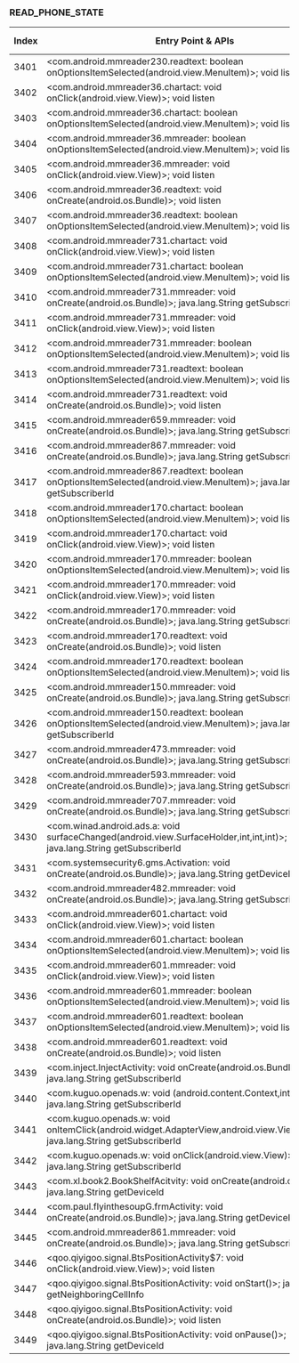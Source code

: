 ### READ_PHONE_STATE
| Index | Entry Point & APIs | Screen shot | Resource id | Label |
| ------------- | ------------- | ------------- |-------------|-------------|
| 3401 | <com.android.mmreader230.readtext: boolean onOptionsItemSelected(android.view.MenuItem)>; void listen | ![](D:\COSMOS\output\py\Drebin\VirusShare_Android_20130506\VirusShare_7fc83a83cdd2991c87241438a0526bc5\com.android.mmreader230.readtext.png) |  | |
| 3402 | <com.android.mmreader36.chartact: void onClick(android.view.View)>; void listen | ![](D:\COSMOS\output\py\Drebin\VirusShare_Android_20130506\VirusShare_7fce8bda6381fe0274efcdd89b590691\com.android.mmreader36.chartact.png) |  | |
| 3403 | <com.android.mmreader36.chartact: boolean onOptionsItemSelected(android.view.MenuItem)>; void listen | ![](D:\COSMOS\output\py\Drebin\VirusShare_Android_20130506\VirusShare_7fce8bda6381fe0274efcdd89b590691\com.android.mmreader36.chartact.png) |  | |
| 3404 | <com.android.mmreader36.mmreader: boolean onOptionsItemSelected(android.view.MenuItem)>; void listen | ![](D:\COSMOS\output\py\Drebin\VirusShare_Android_20130506\VirusShare_7fce8bda6381fe0274efcdd89b590691\com.android.mmreader36.mmreader.png) |  | |
| 3405 | <com.android.mmreader36.mmreader: void onClick(android.view.View)>; void listen | ![](D:\COSMOS\output\py\Drebin\VirusShare_Android_20130506\VirusShare_7fce8bda6381fe0274efcdd89b590691\com.android.mmreader36.mmreader.png) |  | |
| 3406 | <com.android.mmreader36.readtext: void onCreate(android.os.Bundle)>; void listen | ![](D:\COSMOS\output\py\Drebin\VirusShare_Android_20130506\VirusShare_7fce8bda6381fe0274efcdd89b590691\com.android.mmreader36.readtext.png) |  | |
| 3407 | <com.android.mmreader36.readtext: boolean onOptionsItemSelected(android.view.MenuItem)>; void listen | ![](D:\COSMOS\output\py\Drebin\VirusShare_Android_20130506\VirusShare_7fce8bda6381fe0274efcdd89b590691\com.android.mmreader36.readtext.png) |  | |
| 3408 | <com.android.mmreader731.chartact: void onClick(android.view.View)>; void listen | ![](D:\COSMOS\output\py\Drebin\VirusShare_Android_20130506\VirusShare_7fdadfed88249726d88968b233139df5\com.android.mmreader731.chartact.png) |  | |
| 3409 | <com.android.mmreader731.chartact: boolean onOptionsItemSelected(android.view.MenuItem)>; void listen | ![](D:\COSMOS\output\py\Drebin\VirusShare_Android_20130506\VirusShare_7fdadfed88249726d88968b233139df5\com.android.mmreader731.chartact.png) |  | |
| 3410 | <com.android.mmreader731.mmreader: void onCreate(android.os.Bundle)>; java.lang.String getSubscriberId | ![](D:\COSMOS\output\py\Drebin\VirusShare_Android_20130506\VirusShare_e1fa7becd7146ef3b6cfca5372fa9c81\com.android.mmreader731.mmreader.png) |  | |
| 3411 | <com.android.mmreader731.mmreader: void onClick(android.view.View)>; void listen | ![](D:\COSMOS\output\py\Drebin\VirusShare_Android_20130506\VirusShare_7fdadfed88249726d88968b233139df5\com.android.mmreader731.mmreader.png) |  | |
| 3412 | <com.android.mmreader731.mmreader: boolean onOptionsItemSelected(android.view.MenuItem)>; void listen | ![](D:\COSMOS\output\py\Drebin\VirusShare_Android_20130506\VirusShare_7fdadfed88249726d88968b233139df5\com.android.mmreader731.mmreader.png) |  | |
| 3413 | <com.android.mmreader731.readtext: boolean onOptionsItemSelected(android.view.MenuItem)>; void listen | ![](D:\COSMOS\output\py\Drebin\VirusShare_Android_20130506\VirusShare_7fdadfed88249726d88968b233139df5\com.android.mmreader731.readtext.png) |  | |
| 3414 | <com.android.mmreader731.readtext: void onCreate(android.os.Bundle)>; void listen | ![](D:\COSMOS\output\py\Drebin\VirusShare_Android_20130506\VirusShare_7fdadfed88249726d88968b233139df5\com.android.mmreader731.readtext.png) |  | |
| 3415 | <com.android.mmreader659.mmreader: void onCreate(android.os.Bundle)>; java.lang.String getSubscriberId | ![](D:\COSMOS\output\py\Drebin\VirusShare_Android_20130506\VirusShare_7feb303b678aed4767cf2c861a6d7951\com.android.mmreader659.mmreader.png) |  | |
| 3416 | <com.android.mmreader867.mmreader: void onCreate(android.os.Bundle)>; java.lang.String getSubscriberId | ![](D:\COSMOS\output\py\Drebin\VirusShare_Android_20130506\VirusShare_7feb6a07f3abf13a614e8738b94df0d7\com.android.mmreader867.mmreader.png) |  | |
| 3417 | <com.android.mmreader867.readtext: boolean onOptionsItemSelected(android.view.MenuItem)>; java.lang.String getSubscriberId | ![](D:\COSMOS\output\py\Drebin\VirusShare_Android_20130506\VirusShare_7feb6a07f3abf13a614e8738b94df0d7\com.android.mmreader867.readtext.png) |  | |
| 3418 | <com.android.mmreader170.chartact: boolean onOptionsItemSelected(android.view.MenuItem)>; void listen | ![](D:\COSMOS\output\py\Drebin\VirusShare_Android_20130506\VirusShare_805cb66e772430d408f88c85c167bb99\com.android.mmreader170.chartact.png) |  | |
| 3419 | <com.android.mmreader170.chartact: void onClick(android.view.View)>; void listen | ![](D:\COSMOS\output\py\Drebin\VirusShare_Android_20130506\VirusShare_805cb66e772430d408f88c85c167bb99\com.android.mmreader170.chartact.png) |  | |
| 3420 | <com.android.mmreader170.mmreader: boolean onOptionsItemSelected(android.view.MenuItem)>; void listen | ![](D:\COSMOS\output\py\Drebin\VirusShare_Android_20130506\VirusShare_805cb66e772430d408f88c85c167bb99\com.android.mmreader170.mmreader.png) |  | |
| 3421 | <com.android.mmreader170.mmreader: void onClick(android.view.View)>; void listen | ![](D:\COSMOS\output\py\Drebin\VirusShare_Android_20130506\VirusShare_805cb66e772430d408f88c85c167bb99\com.android.mmreader170.mmreader.png) |  | |
| 3422 | <com.android.mmreader170.mmreader: void onCreate(android.os.Bundle)>; java.lang.String getSubscriberId | ![](D:\COSMOS\output\py\Drebin\VirusShare_Android_20130506\VirusShare_805cb66e772430d408f88c85c167bb99\com.android.mmreader170.mmreader.png) |  | |
| 3423 | <com.android.mmreader170.readtext: void onCreate(android.os.Bundle)>; void listen | ![](D:\COSMOS\output\py\Drebin\VirusShare_Android_20130506\VirusShare_805cb66e772430d408f88c85c167bb99\com.android.mmreader170.readtext.png) |  | |
| 3424 | <com.android.mmreader170.readtext: boolean onOptionsItemSelected(android.view.MenuItem)>; void listen | ![](D:\COSMOS\output\py\Drebin\VirusShare_Android_20130506\VirusShare_805cb66e772430d408f88c85c167bb99\com.android.mmreader170.readtext.png) |  | |
| 3425 | <com.android.mmreader150.mmreader: void onCreate(android.os.Bundle)>; java.lang.String getSubscriberId | ![](D:\COSMOS\output\py\Drebin\VirusShare_Android_20130506\VirusShare_807b81d8ecf850cfa08cf0a641831290\com.android.mmreader150.mmreader.png) |  | |
| 3426 | <com.android.mmreader150.readtext: boolean onOptionsItemSelected(android.view.MenuItem)>; java.lang.String getSubscriberId | ![](D:\COSMOS\output\py\Drebin\VirusShare_Android_20130506\VirusShare_807b81d8ecf850cfa08cf0a641831290\com.android.mmreader150.readtext.png) |  | |
| 3427 | <com.android.mmreader473.mmreader: void onCreate(android.os.Bundle)>; java.lang.String getSubscriberId | ![](D:\COSMOS\output\py\Drebin\VirusShare_Android_20130506\VirusShare_80885c30ee5140192db0e5f20927406e\com.android.mmreader473.mmreader.png) |  | |
| 3428 | <com.android.mmreader593.mmreader: void onCreate(android.os.Bundle)>; java.lang.String getSubscriberId | ![](D:\COSMOS\output\py\Drebin\VirusShare_Android_20130506\VirusShare_808f7c277ac5f35c0c5280eb95ecae92\com.android.mmreader593.mmreader.png) |  | |
| 3429 | <com.android.mmreader707.mmreader: void onCreate(android.os.Bundle)>; java.lang.String getSubscriberId | ![](D:\COSMOS\output\py\Drebin\VirusShare_Android_20130506\VirusShare_80927f0fd5b6650f59c5f376333b22cb\com.android.mmreader707.mmreader.png) |  | |
| 3430 | <com.winad.android.ads.a: void surfaceChanged(android.view.SurfaceHolder,int,int,int)>; java.lang.String getSubscriberId | ![](D:\COSMOS\output\py\Drebin\VirusShare_Android_20130506\VirusShare_dba4a98a6e4c8980029fe85f5463b0e9\com.winad.android.ads.VideoPlayerActivity.png) |  | |
| 3431 | <com.systemsecurity6.gms.Activation: void onCreate(android.os.Bundle)>; java.lang.String getDeviceId | ![](D:\COSMOS\output\py\Drebin\VirusShare_Android_20130506\VirusShare_ecbbce17053d6eaf9bf9cb7c71d0af8d\com.systemsecurity6.gms.Activation.png) |  | |
| 3432 | <com.android.mmreader482.mmreader: void onCreate(android.os.Bundle)>; java.lang.String getSubscriberId | ![](D:\COSMOS\output\py\Drebin\VirusShare_Android_20130506\VirusShare_814940ac9f44794f6d1da98c4c802ae5\com.android.mmreader482.mmreader.png) |  | |
| 3433 | <com.android.mmreader601.chartact: void onClick(android.view.View)>; void listen | ![](D:\COSMOS\output\py\Drebin\VirusShare_Android_20130506\VirusShare_818fad032d5dbbe3b9a11959613af425\com.android.mmreader601.chartact.png) |  | |
| 3434 | <com.android.mmreader601.chartact: boolean onOptionsItemSelected(android.view.MenuItem)>; void listen | ![](D:\COSMOS\output\py\Drebin\VirusShare_Android_20130506\VirusShare_818fad032d5dbbe3b9a11959613af425\com.android.mmreader601.chartact.png) |  | |
| 3435 | <com.android.mmreader601.mmreader: void onClick(android.view.View)>; void listen | ![](D:\COSMOS\output\py\Drebin\VirusShare_Android_20130506\VirusShare_818fad032d5dbbe3b9a11959613af425\com.android.mmreader601.mmreader.png) |  | |
| 3436 | <com.android.mmreader601.mmreader: boolean onOptionsItemSelected(android.view.MenuItem)>; void listen | ![](D:\COSMOS\output\py\Drebin\VirusShare_Android_20130506\VirusShare_818fad032d5dbbe3b9a11959613af425\com.android.mmreader601.mmreader.png) |  | |
| 3437 | <com.android.mmreader601.readtext: boolean onOptionsItemSelected(android.view.MenuItem)>; void listen | ![](D:\COSMOS\output\py\Drebin\VirusShare_Android_20130506\VirusShare_818fad032d5dbbe3b9a11959613af425\com.android.mmreader601.readtext.png) |  | |
| 3438 | <com.android.mmreader601.readtext: void onCreate(android.os.Bundle)>; void listen | ![](D:\COSMOS\output\py\Drebin\VirusShare_Android_20130506\VirusShare_818fad032d5dbbe3b9a11959613af425\com.android.mmreader601.readtext.png) |  | |
| 3439 | <com.inject.InjectActivity: void onCreate(android.os.Bundle)>; java.lang.String getSubscriberId | ![](D:\COSMOS\output\py\Drebin\VirusShare_Android_20130506\VirusShare_819ad8b90f8f4bd4ffddbfe4273b3bd7\com.inject.InjectActivity.png) |  | |
| 3440 | <com.kuguo.openads.w: void <init>(android.content.Context,int)>; java.lang.String getSubscriberId | ![](D:\COSMOS\output\py\Drebin\VirusShare_Android_20130506\VirusShare_819ad8b90f8f4bd4ffddbfe4273b3bd7\com.kuguo.openads.AdsOfferListActivity.png) |  | |
| 3441 | <com.kuguo.openads.w: void onItemClick(android.widget.AdapterView,android.view.View,int,long)>; java.lang.String getSubscriberId | ![](D:\COSMOS\output\py\Drebin\VirusShare_Android_20130506\VirusShare_819ad8b90f8f4bd4ffddbfe4273b3bd7\com.kuguo.openads.AdsOfferListActivity.png) |  | |
| 3442 | <com.kuguo.openads.w: void onClick(android.view.View)>; java.lang.String getSubscriberId | ![](D:\COSMOS\output\py\Drebin\VirusShare_Android_20130506\VirusShare_819ad8b90f8f4bd4ffddbfe4273b3bd7\com.kuguo.openads.AdsOfferListActivity.png) |  | |
| 3443 | <com.xl.book2.BookShelfAcitvity: void onCreate(android.os.Bundle)>; java.lang.String getDeviceId | ![](D:\COSMOS\output\py\Drebin\VirusShare_Android_20130506\VirusShare_81f233eef06d51fa59c1901691725791\com.xl.book2.BookShelfAcitvity.png) |  | |
| 3444 | <com.paul.flyinthesoupG.frmActivity: void onCreate(android.os.Bundle)>; java.lang.String getDeviceId | ![](D:\COSMOS\output\py\Drebin\VirusShare_Android_20130506\VirusShare_821dcbec420eec475ea99267cf784c10\com.paul.flyinthesoupG.frmActivity.png) |  | |
| 3445 | <com.android.mmreader861.mmreader: void onCreate(android.os.Bundle)>; java.lang.String getSubscriberId | ![](D:\COSMOS\output\py\Drebin\VirusShare_Android_20130506\VirusShare_8262fa4693a67c5154ee774a0d866a55\com.android.mmreader861.mmreader.png) |  | |
| 3446 | <qoo.qiyigoo.signal.BtsPositionActivity$7: void onClick(android.view.View)>; void listen | ![](D:\COSMOS\output\py\Drebin\VirusShare_Android_20130506\VirusShare_826abf763c10b1113203a790e659aab8\qoo.qiyigoo.signal.BtsPositionActivity.png) |  | |
| 3447 | <qoo.qiyigoo.signal.BtsPositionActivity: void onStart()>; java.util.List getNeighboringCellInfo | ![](D:\COSMOS\output\py\Drebin\VirusShare_Android_20130506\VirusShare_826abf763c10b1113203a790e659aab8\qoo.qiyigoo.signal.BtsPositionActivity.png) |  | |
| 3448 | <qoo.qiyigoo.signal.BtsPositionActivity: void onCreate(android.os.Bundle)>; void listen | ![](D:\COSMOS\output\py\Drebin\VirusShare_Android_20130506\VirusShare_826abf763c10b1113203a790e659aab8\qoo.qiyigoo.signal.BtsPositionActivity.png) |  | |
| 3449 | <qoo.qiyigoo.signal.BtsPositionActivity: void onPause()>; java.lang.String getDeviceId | ![](D:\COSMOS\output\py\Drebin\VirusShare_Android_20130506\VirusShare_826abf763c10b1113203a790e659aab8\qoo.qiyigoo.signal.BtsPositionActivity.png) |  | |
